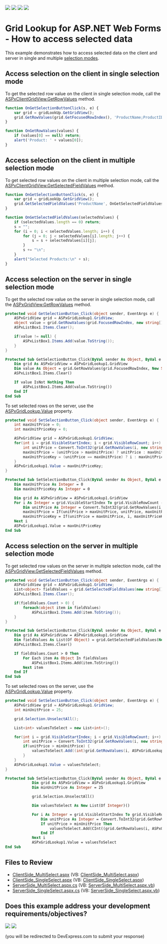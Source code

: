 <!-- default badges list -->
![](https://img.shields.io/endpoint?url=https://codecentral.devexpress.com/api/v1/VersionRange/128531222/16.1.6%2B)
[![](https://img.shields.io/badge/Open_in_DevExpress_Support_Center-FF7200?style=flat-square&logo=DevExpress&logoColor=white)](https://supportcenter.devexpress.com/ticket/details/E4742)
[![](https://img.shields.io/badge/📖_How_to_use_DevExpress_Examples-e9f6fc?style=flat-square)](https://docs.devexpress.com/GeneralInformation/403183)
[![](https://img.shields.io/badge/💬_Leave_Feedback-feecdd?style=flat-square)](#does-this-example-address-your-development-requirementsobjectives)
<!-- default badges end -->

# Grid Lookup for ASP.NET Web Forms - How to access selected data

This example demonstrates how to access selected data on the client and server in single and multiple [selection modes](https://docs.devexpress.com/AspNet/9075/components/grid-view/concepts/aspxgridlookup/selection-modes).

## Access selection on the client in single selection mode

To get the selected row value on the client in single selection mode, call the [ASPxClientGridView.GetRowValues](https://docs.devexpress.com/AspNet/js-ASPxClientGridView.GetRowValues(visibleIndex-fieldNames-onCallback)) method.
  
```js  
function OnGetSelectionButtonClick(s, e) {  
    var grid = gridLookUp.GetGridView();  
    grid.GetRowValues(grid.GetFocusedRowIndex(), 'ProductName;ProductID', OnGetRowValues);  
}  

function OnGetRowValues(values) {  
    if (values[0] == null) return;  
    alert('Product: ' + values[0]);  
}  
```

## Access selection on the client in multiple selection mode

To get selected row values on the client in multiple selection mode, call the [ASPxClientGridView.GetSelectedFieldValues](https://docs.devexpress.com/AspNet/js-ASPxClientGridView.GetSelectedFieldValues(fieldNames-onCallback)) method.
  
```js  
function OnGetSelectionButtonClick(s, e) {  
    var grid = gridLookUp.GetGridView();  
    grid.GetSelectedFieldValues('ProductName', OnGetSelectedFieldValues);  
}  

function OnGetSelectedFieldValues(selectedValues) {  
    if (selectedValues.length == 0) return;  
    s = "";  
    for (i = 0; i < selectedValues.length; i++) {  
        for (j = 0; j < selectedValues[i].length; j++) {  
            s = s + selectedValues[i][j];  
        }  
        s += "\n";  
    }  
    alert("Selected Products:\n" + s);  
}  
```

## Access selection on the server in single selection mode

To get the selected row value on the server in single selection mode, call the [ASPxGridView.GetRowValues](https://docs.devexpress.com/AspNet/DevExpress.Web.ASPxGridView.GetRowValues(System.Int32-System.String--)) method.
  
```cs  
protected void GetSelectionButton_Click(object sender, EventArgs e) {  
    ASPxGridView grid = ASPxGridLookup1.GridView;  
    object value = grid.GetRowValues(grid.FocusedRowIndex, new string[] { "ProductName" });  
    ASPxListBox1.Items.Clear();  

    if(value != null) {  
        ASPxListBox1.Items.Add(value.ToString());  
    }  
}  
```  
  
```vb  
Protected Sub GetSelectionButton_Click(ByVal sender As Object, ByVal e As EventArgs)  
    Dim grid As ASPxGridView = ASPxGridLookup1.GridView  
    Dim value As Object = grid.GetRowValues(grid.FocusedRowIndex, New String() { "ProductName" })  
    ASPxListBox1.Items.Clear()  

    If value IsNot Nothing Then  
        ASPxListBox1.Items.Add(value.ToString())  
    End If  
End Sub  
```  

To set selected rows on the server, use the [ASPxGridLookup.Value](https://docs.devexpress.com/AspNet/DevExpress.Web.ASPxGridLookup.Value) property.  
    
```cs  
protected void SetSelectionButton_Click(object sender, EventArgs e) {  
    int maxUnitPrice = 0;  
    int maxUnitPriceKey = 0;  

    ASPxGridView grid = ASPxGridLookup1.GridView;  
    for(int i = grid.VisibleStartIndex; i < grid.VisibleRowCount; i++) {  
        int unitPrice = Convert.ToInt32(grid.GetRowValues(i, new string[] { "UnitPrice" }));  
        maxUnitPrice = (unitPrice > maxUnitPrice) ? unitPrice : maxUnitPrice;  
        maxUnitPriceKey = (unitPrice == maxUnitPrice) ? i : maxUnitPriceKey;  
    }  
    ASPxGridLookup1.Value = maxUnitPriceKey;  
}  
```  
  
```vb  
Protected Sub SetSelectionButton_Click(ByVal sender As Object, ByVal e As EventArgs)  
    Dim maxUnitPrice As Integer = 0  
    Dim maxUnitPriceKey As Integer = 0  

    Dim grid As ASPxGridView = ASPxGridLookup1.GridView  
    For i As Integer = grid.VisibleStartIndex To grid.VisibleRowCount - 1  
        Dim unitPrice As Integer = Convert.ToInt32(grid.GetRowValues(i, New String() { "UnitPrice" }))  
        maxUnitPrice = If(unitPrice > maxUnitPrice, unitPrice, maxUnitPrice)  
        maxUnitPriceKey = If(unitPrice = maxUnitPrice, i, maxUnitPriceKey)  
    Next i  
    ASPxGridLookup1.Value = maxUnitPriceKey  
End Sub  
```  


## Access selection on the server in multiple selection mode
 
To get selected row values on the server in multiple selection mode, call the [ASPxGridView.GetSelectedFieldValues](https://docs.devexpress.com/AspNet/DevExpress.Web.ASPxGridBase.GetSelectedFieldValues(System.String--)) method.
  
```cs  
protected void GetSelectionButton_Click(object sender, EventArgs e) {  
    ASPxGridView grid = ASPxGridLookup1.GridView;  
    List<object> fieldValues = grid.GetSelectedFieldValues(new string[] { "ProductName" });  
    ASPxListBox1.Items.Clear();  

    if(fieldValues.Count > 0) {  
        foreach(object item in fieldValues)  
            ASPxListBox1.Items.Add(item.ToString());  
    }  
}  
```  
  
```vb  
Protected Sub GetSelectionButton_Click(ByVal sender As Object, ByVal e As EventArgs)  
    Dim grid As ASPxGridView = ASPxGridLookup1.GridView  
    Dim fieldValues As List(Of Object) = grid.GetSelectedFieldValues(New String() { "ProductName" })  
    ASPxListBox1.Items.Clear()  

    If fieldValues.Count > 0 Then  
        For Each item As Object In fieldValues  
            ASPxListBox1.Items.Add(item.ToString())  
        Next item  
    End If  
End Sub  
```  

To set selected rows on the server, use the [ASPxGridLookup.Value](https://docs.devexpress.com/AspNet/DevExpress.Web.ASPxGridLookup.Value) property.  
  
```cs  
protected void SetSelectionButton_Click(object sender, EventArgs e) {  
    ASPxGridView grid = ASPxGridLookup1.GridView;  
    int minUnitPrice = 25;  

    grid.Selection.UnselectAll();  

    List<int> valuesToSelect = new List<int>();  

    for(int i = grid.VisibleStartIndex; i < grid.VisibleRowCount; i++) {  
        int unitPrice = Convert.ToInt32(grid.GetRowValues(i, new string[] { "UnitPrice" }));  
        if(unitPrice > minUnitPrice) {  
            valuesToSelect.Add((int)grid.GetRowValues(i, ASPxGridLookup1.KeyFieldName));  
        }  
    }  
    ASPxGridLookup1.Value = valuesToSelect;  
}  
```  
  
```vb  
Protected Sub SetSelectionButton_Click(ByVal sender As Object, ByVal e As EventArgs)
            Dim grid As ASPxGridView = ASPxGridLookup1.GridView
            Dim minUnitPrice As Integer = 25

            grid.Selection.UnselectAll()

            Dim valuesToSelect As New List(Of Integer)()

            For i As Integer = grid.VisibleStartIndex To grid.VisibleRowCount - 1
                Dim unitPrice As Integer = Convert.ToInt32(grid.GetRowValues(i, New String() { "UnitPrice" }))
                If unitPrice > minUnitPrice Then
                    valuesToSelect.Add(CInt((grid.GetRowValues(i, ASPxGridLookup1.KeyFieldName))))
                End If
            Next i
            ASPxGridLookup1.Value = valuesToSelect
End Sub
```  
  
## Files to Review

* [ClientSide_MultiSelect.aspx](./CS/ASPxGridLookUpSelection/ClientSide_MultiSelect.aspx) (VB: [ClientSide_MultiSelect.aspx](./VB/ASPxGridLookUpSelection/ClientSide_MultiSelect.aspx))
* [ClientSide_SingleSelect.aspx](./CS/ASPxGridLookUpSelection/ClientSide_SingleSelect.aspx) (VB: [ClientSide_SingleSelect.aspx](./VB/ASPxGridLookUpSelection/ClientSide_SingleSelect.aspx))
* [ServerSide_MultiSelect.aspx.cs](./CS/ASPxGridLookUpSelection/ServerSide_MultiSelect.aspx.cs) (VB: [ServerSide_MultiSelect.aspx.vb](./VB/ASPxGridLookUpSelection/ServerSide_MultiSelect.aspx.vb))
* [ServerSide_SingleSelect.aspx.cs](./CS/ASPxGridLookUpSelection/ServerSide_SingleSelect.aspx.cs) (VB: [ServerSide_SingleSelect.aspx.vb](./VB/ASPxGridLookUpSelection/ServerSide_SingleSelect.aspx.vb))

<!-- feedback -->
## Does this example address your development requirements/objectives?

[<img src="https://www.devexpress.com/support/examples/i/yes-button.svg"/>](https://www.devexpress.com/support/examples/survey.xml?utm_source=github&utm_campaign=asp-net-web-forms-grid-lookup-access-selected-data&~~~was_helpful=yes) [<img src="https://www.devexpress.com/support/examples/i/no-button.svg"/>](https://www.devexpress.com/support/examples/survey.xml?utm_source=github&utm_campaign=asp-net-web-forms-grid-lookup-access-selected-data&~~~was_helpful=no)

(you will be redirected to DevExpress.com to submit your response)
<!-- feedback end -->
